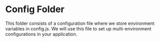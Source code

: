 # Config Folder

This folder consists of a configuration file where we store environment variables in config.js. We will use this file to set up multi-environment configurations in your application.
